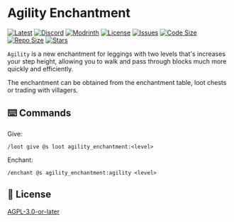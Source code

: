 # Agility Enchantment

[![Latest](https://img.shields.io/github/v/release/lullaby6/agility-enchantment-data-pack?color=blueviolet&logo=github)](https://github.com/lullaby6/agility-enchantment-data-pack/releases)
[![Discord](https://img.shields.io/discord/1327308441324097681?label=discord&color=blue&logo=discord)](https://discord.gg/5UdcDa5xNC)
[![Modrinth](https://img.shields.io/modrinth/dt/agility-enchantment-data-pack?label=modrinth&logo=modrinth)](https://modrinth.com/datapack/ly-agility-enchantment)
[![License](https://img.shields.io/github/license/lullaby6/agility-enchantment-data-pack)](https://github.com/lullaby6/agility-enchantment-data-pack/blob/main/LICENSE)
[![Issues](https://img.shields.io/github/issues/lullaby6/agility-enchantment-data-pack?color=orange&logo=github)](https://github.com/lullaby6/agility-enchantment-data-pack/issues)
[![Code Size](https://img.shields.io/github/languages/code-size/lullaby6/agility-enchantment-data-pack?color=purple&logoColor=white)](https://github.com/lullaby6/agility-enchantment-data-pack)
[![Repo Size](https://img.shields.io/github/repo-size/lullaby6/agility-enchantment-data-pack?logo=dropbox&color=red)](https://github.com/lullaby6/agility-enchantment-data-pack)
[![Stars](https://img.shields.io/github/stars/lullaby6/agility-enchantment-data-pack?logo=github&color=yellow)](https://github.com/lullaby6/agility-enchantment-data-pack/stargazers)

`Agility` is a new enchantment for leggings with two levels that's increases your step height, allowing you to walk and pass through blocks much more quickly and efficiently.

The enchantment can be obtained from the enchantment table, loot chests or trading with villagers.

## ⌨️ Commands

Give:

```mcfunction
/loot give @s loot agility_enchantment:<level>
```

Enchant:

```mcfunction
/enchant @s agility_enchantment:agility <level>
```

## 🪪 License

[AGPL-3.0-or-later](https://github.com/lullaby6/agility-enchantment-data-pack/blob/main/LICENSE)